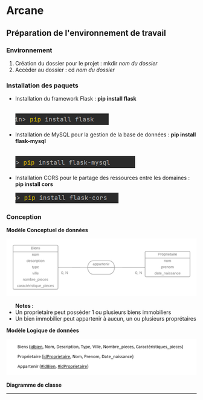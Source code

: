 # Arcane
## Préparation de l'environnement de travail
### Environnement
<ol> 
  <li> Création du dossier pour le projet : mkdir  <i> nom du dossier </i> </li>
  <li> Accéder au dossier : cd  <i> nom du dossier </i> </li>
</ol>

### Installation des paquets 
<ul> 
  <li> Installation du framework Flask : <b> pip install flask </b> </li> </br>
  
  ![plot](./images/a1.png)
  
  <li> Installation de MySQL pour la gestion de la base de données : <b> pip install flask-mysql </b> </li> </br>
  
   ![plot](./images/a2.png)
  
  <li> Installation CORS pour le partage des ressources entre les domaines : <b> pip install cors </b> </li>
  
   ![plot](./images/a3.png)
  
</ul>

### Conception 
<b> Modèle Conceptuel de données </b>

![plot](./images/mcd.png)

<section> 
  <ul><b> Notes :  </b>
    <li> Un proprietaire peut posséder 1 ou plusieurs biens immobiliers </li>
    <li> Un bien immobilier peut appartenir à aucun, un ou plusieurs proprétaires </li>
  </ul>
</section>

<b> Modèle Logique de données </b>

![plot](./images/mld.png)

<b> Diagramme de classe </b>
*****
